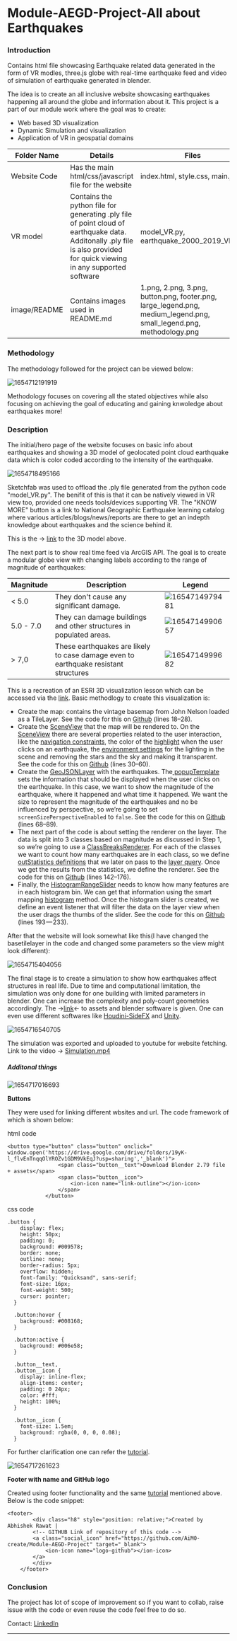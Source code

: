 # Module-AEGD-Project-All about Earthquakes

### Introduction

Contains html file showcasing Earthquake related data generated in the form of VR modles, three.js globe with real-time earthquake feed and video of simulation of earthquake generated in blender.

The idea is to create an all inclusive website showcasing earthquakes happening all around the globe and information about it. This project is a part of our module work where the goal was to create:

* Web based 3D visualization
* Dynamic Simulation and visualization
* Application of VR in geospatial domains

| Folder Name  | Details                                                                                                                                                                 | Files                                                                                                               |
| ------------ | ----------------------------------------------------------------------------------------------------------------------------------------------------------------------- | ------------------------------------------------------------------------------------------------------------------- |
| Website Code | Has the main html/css/javascript file for the website                                                                                                                   | index.html, style.css, main.js                                                                                      |
| VR model     | Contains the python file for generating .ply file of point cloud of earthquake data. Additonally .ply file is also provided for quick viewing in any supported software | model_VR.py, earthquake_2000_2019_VR.ply                                                                            |
| image/README | Contains images used in README.md                                                                                                                                       | 1.png, 2.png, 3.png, button.png, footer.png, large_legend.png, medium_legend.png, small_legend.png, methodology.png |

### Methodology

The methodology followed for the project can be viewed below:

![1654712191919](image/README/methodology.png)

Methodology focuses on covering all the stated objectives while also focusing on achieving the goal of educating and gaining knwoledge about earthquakes more!

### Description

The initial/hero page of the website focuses on basic info about earthquakes and showing a 3D model of geolocated point cloud earthquake data which is color coded according to the intensity of the earthquake.

![1654718495166](image/README/1.png)

Sketchfab was used to offload the .ply file generated from the python code "model_VR.py". The benifit of this is that it can be natively viewed in VR view too, provided one needs tools/devices supporting VR. The "KNOW MORE" button is a link to National Geographic Earthquake learning catalog where various articles/blogs/news/reports are there to get an indepth knowledge about earthquakes and the science behind it.

This is the -> [link](https://sketchfab.com/models/894ad84ceb8b444a91fbc05f20530bcd/embed?autostart=1&camera=0&transparent=1&ui_infos=0&ui_watermark=0) to the 3D model above.

The next part is to show real time feed via ArcGIS API. The goal is to create a modular globe view with changing labels according to the range of magnitude of earthquakes:

| Magnitude  | Description                                                                         | Legend                                         |
| ---------- | ----------------------------------------------------------------------------------- | ---------------------------------------------- |
| < 5.0      | They don't cause any significant damage.                                            | ![1654714979481](image/README/small_legend.png) |
| 5.0 - 7.0 | They can damage buildings and other structures in populated areas.                  | ![1654714990657](image/README/medium_legend.png) |
| > 7,0      | These earthquakes are likely to case damage even to earthquake resistant structures | ![1654714999682](image/README/large_legend.png) |

This is a recreation of an ESRI 3D visualization lesson which can be accessed via the [link](https://www.esri.com/arcgis-blog/products/js-api-arcgis/3d-gis/a-classical-visualization-of-earthquakes-using-arcgis-api-for-javascript/). Basic methodlogy to create this visualization is:

* Create the map: contains the vintage basemap from John Nelson loaded as a TileLayer. See the code for this on [Github](https://github.com/RalucaNicola/JSAPI_demos/blob/master/last-earthquakes/main.js#L18) (lines 18–28).
* Create the [SceneView](https://developers.arcgis.com/javascript/latest/api-reference/esri-views-SceneView.html) that the map will be rendered to. On the [SceneView](https://developers.arcgis.com/javascript/latest/api-reference/esri-views-SceneView.html) there are several properties related to the user interaction, like the [navigation constraints](https://developers.arcgis.com/javascript/latest/api-reference/esri-views-SceneView.html#constraints), the color of the [highlight](https://developers.arcgis.com/javascript/latest/api-reference/esri-views-SceneView.html#highlightOptions) when the user clicks on an earthquake, the [environment settings](https://developers.arcgis.com/javascript/latest/api-reference/esri-views-SceneView.html#environment) for the lighting in the scene and removing the stars and the sky and making it transparent. See the code for this on [Github](https://github.com/RalucaNicola/JSAPI_demos/blob/master/last-earthquakes/main.js#L30) (lines 30–60).
* Create the [GeoJSONLayer](https://developers.arcgis.com/javascript/latest/api-reference/esri-layers-GeoJSONLayer.html) with the earthquakes. The[ popupTemplate](https://developers.arcgis.com/javascript/latest/api-reference/esri-layers-GeoJSONLayer.html#popupTemplate) sets the information that should be displayed when the user clicks on the earthquake. In this case, we want to show the magnitude of the earthquake, where it happened and what time it happened. We want the size to represent the magnitude of the earthquakes and no be influenced by perspective, so we’re going to set `screenSizePerspectiveEnabled` to `false`. See the code for this on [Github](https://github.com/RalucaNicola/JSAPI_demos/blob/master/last-earthquakes/main.js#L68) (lines 68–89).
* The next part of the code is about setting the renderer on the layer. The data is split into 3 classes based on magnitude as discussed in Step 1, so we’re going to use a [ClassBreaksRenderer](https://developers.arcgis.com/javascript/latest/api-reference/esri-renderers-ClassBreaksRenderer.html). For each of the classes we want to count how many earthquakes are in each class, so we define [outStatistics definitions](https://github.com/RalucaNicola/JSAPI_demos/blob/master/last-earthquakes/main.js#L93) that we later on pass to the [layer query](https://github.com/RalucaNicola/JSAPI_demos/blob/master/last-earthquakes/main.js#L139). Once we get the results from the statistics, we define the renderer. See the code for this on [Github](https://github.com/RalucaNicola/JSAPI_demos/blob/master/last-earthquakes/main.js#L142) (lines 142–176).
* Finally, the [HistogramRangeSlider](https://developers.arcgis.com/javascript/latest/api-reference/esri-widgets-HistogramRangeSlider.html) needs to know how many features are in each histogram bin. We can get that information using the smart mapping [histogram](https://developers.arcgis.com/javascript/latest/api-reference/esri-renderers-smartMapping-statistics-histogram.html) method. Once the histogram slider is created, we define an event listener that will filter the data on the layer view when the user drags the thumbs of the slider. See the code for this on [Github](https://github.com/RalucaNicola/JSAPI_demos/blob/master/last-earthquakes/main.js#L193) (lines 193 — 233).

After that the website will look somewhat like this(I have changed the basetilelayer in the code and changed some parameters so the view might look different):

![1654715404056](image/README/2.png)

The final stage is to create a simulation to show how earthquakes affect structures in real life. Due to time and computational limitation, the simulation was only done for one building with limited parameters in blender. One can increase the complexity and poly-count geometries accordingly. The ->[link](https://drive.google.com/drive/folders/19yK-l_flvEnTnqqOlYROZv1GDM9VkEqJ)<- to assets and blender software is given. One can even use different softwares like [Houdini-SideFX](https://www.sidefx.com/gallery/houdini-earthquake-house-collapse-rnd/) and [Unity](https://github.com/ertanturan/Unity-Earthquake-Simulation).

![1654716540705](image/README/3.png)

The simulation was exported and uploaded to youtube for website fetching. Link to the video -> [Simulation.mp4](https://www.youtube.com/embed/-Axoi7aW4Is?autoplay=0&mute=0)

##### Additonal things

![1654717016693](image/README/button.png)

**Buttons**

They were used for linking different wbsites and url. The code framework of which is shown below:

html code

```
<button type="button" class="button" onclick=" window.open('https://drive.google.com/drive/folders/19yK-l_flvEnTnqqOlYROZv1GDM9VkEqJ?usp=sharing','_blank')">
                <span class="button__text">Download Blender 2.79 file + assets</span>
                <span class="button__icon">
                    <ion-icon name="link-outline"></ion-icon>
                </span>
            </button>
```

css code

```
.button {
    display: flex;
    height: 50px;
    padding: 0;
    background: #009578;
    border: none;
    outline: none;
    border-radius: 5px;
    overflow: hidden;
    font-family: "Quicksand", sans-serif;
    font-size: 16px;
    font-weight: 500;
    cursor: pointer;
  }
  
  .button:hover {
    background: #008168;
  }
  
  .button:active {
    background: #006e58;
  }
  
  .button__text,
  .button__icon {
    display: inline-flex;
    align-items: center;
    padding: 0 24px;
    color: #fff;
    height: 100%;
  }
  
  .button__icon {
    font-size: 1.5em;
    background: rgba(0, 0, 0, 0.08);
  }
```

For further clarification one can refer the [tutorial](https://www.youtube.com/watch?v=A7G-kAyfxqY&t=49s).

![1654717261623](image/README/footer.png)

**Footer with name and GitHub logo**

Created using footer functionality and the same [tutorial](https://www.youtube.com/watch?v=A7G-kAyfxqY&t=49s) mentioned above. Below is the code snippet:

```
<footer>
        <div class="h8" style="position: relative;">Created by Abhishek Rawat |
        <!-- GITHUB Link of repository of this code -->
        <a class="social_icon" href="https://github.com/AiM0-create/Module-AEGD-Project" target="_blank"> 
            <ion-icon name="logo-github"></ion-icon>
        </a>
        </div>
    </footer>
```

### Conclusion

The project has lot of scope of improvement so if you want to collab, raise issue with the code or even reuse the code feel free to do so.

Contact: [LinkedIn](https://www.linkedin.com/in/abhishek-rawat-9795a914a/)

---
